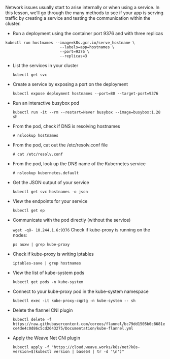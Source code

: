 Network issues usually start to arise internally or when using a service. In this lesson, we’ll go through the many methods to see if your app is serving traffic by creating a service and testing the communication within the cluster.


* Run a deployment using the container port 9376 and with three replicas

```
kubectl run hostnames --image=k8s.gcr.io/serve_hostname \
                        --labels=app=hostnames \
                        --port=9376 \
                        --replicas=3
```

* List the services in your cluster

    `kubectl get svc`

* Create a service by exposing a port on the deployment

    `kubectl expose deployment hostnames --port=80 --target-port=9376`

* Run an interactive busybox pod

    `kubectl run -it --rm --restart=Never busybox --image=busybox:1.28 sh`

* From the pod, check if DNS is resolving hostnames

    `# nslookup hostnames`

* From the pod, cat out the /etc/resolv.conf file

    `# cat /etc/resolv.conf`

* From the pod, look up the DNS name of the Kubernetes service

    `# nslookup kubernetes.default`

* Get the JSON output of your service

    `kubectl get svc hostnames -o json`

* View the endpoints for your service

    `kubectl get ep`

* Communicate with the pod directly (without the service)

    `wget -qO- 10.244.1.6:9376`
Check if kube-proxy is running on the nodes:

    `ps auxw | grep kube-proxy`

* Check if kube-proxy is writing iptables

    `iptables-save | grep hostnames`

* View the list of kube-system pods

    `kubectl get pods -n kube-system`

* Connect to your kube-proxy pod in the kube-system namespace

    `kubectl exec -it kube-proxy-cqptg -n kube-system -- sh`

* Delete the flannel CNI plugin

    `kubectl delete -f https://raw.githubusercontent.com/coreos/flannel/bc79dd1505b0c8681ece4de4c0d86c5cd2643275/Documentation/kube-flannel.yml`

* Apply the Weave Net CNI plugin

    `kubectl apply -f "https://cloud.weave.works/k8s/net?k8s-version=$(kubectl version | base64 | tr -d '\n')"`